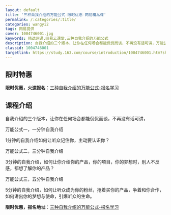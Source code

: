 ```yaml
---
layout: default
title: '三种自我介绍的万能公式-限时优惠-网易精品课'
permalink: /:categories/:title/
categories: wangyi2
tags: 网易提供
cover: 1004746001.jpg
keywords: 精选网课,网易云课堂,三种自我介绍的万能公式
description: 自我介绍的三个版本，让你在任何场合都能侃侃而谈，不再没有话可讲，万能公式一，一分钟自我介绍1分钟的自我介绍如何让听众记住
classid: 1004746001
targetlink: https://study.163.com/course/introduction/1004746001.htm?share=1&shareId=1025206652&utm_campaign=share&utm_medium=iphoneShare&utm_source=&utm_u=1025206652
---
```


## 限时特惠

**限时优惠，火速报名**：[三种自我介绍的万能公式-报名学习](https://study.163.com/course/introduction/1004746001.htm?share=1&shareId=1025206652&utm_campaign=share&utm_medium=iphoneShare&utm_source=&utm_u=1025206652)

## 课程介绍

自我介绍的三个版本，让你在任何场合都能侃侃而谈，不再没有话可讲，

万能公式一，一分钟自我介绍

1分钟的自我介绍如何让听众记住你，主动要认识你？



万能公式二，三分钟自我介绍

3分钟的自我介绍，如何让你介绍你的产品，你的项目，你的梦想时，别人不反感，都想了解你的产品？



万能公式三，五分钟自我介绍

5分钟的自我介绍，如何让听众成为你的粉丝，抢着买你的产品，争着和你合作，如何讲出你的梦想与使命，引爆听众的生命。

**限时优惠，报名地址**：[三种自我介绍的万能公式-报名学习](https://study.163.com/course/introduction/1004746001.htm?share=1&shareId=1025206652&utm_campaign=share&utm_medium=iphoneShare&utm_source=&utm_u=1025206652)

